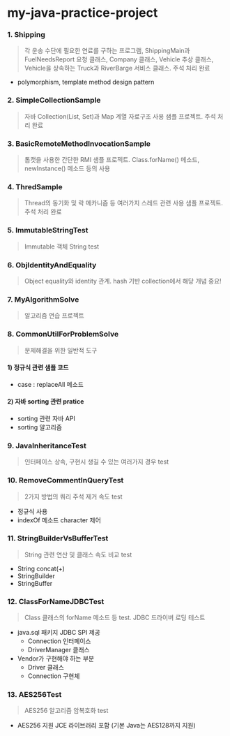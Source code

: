 # my-java-practice-project

### 1. Shipping
> 각 운송 수단에 필요한 연료를 구하는 프로그램, ShippingMain과 FuelNeedsReport 요청 클래스, Company 클래스, Vehicle 추상 클래스, Vehicle을 상속하는 Truck과 RiverBarge 서비스 클래스. 주석 처리 완료
- polymorphism, template method design pattern

### 2. SimpleCollectionSample
> 자바 Collection(List, Set)과 Map 계열 자료구조 사용 샘플 프로젝트. 주석 처리 완료

### 3. BasicRemoteMethodInvocationSample
> 톰캣을 사용한 간단한 RMI 샘플 프로젝트. Class.forName() 메소드, newInstance() 메소드 등의 사용

### 4. ThredSample
> Thread의 동기화 및 락 메카니즘 등 여러가지 스레드 관련 사용 샘플 프로젝트. 주석 처리 완료

### 5. ImmutableStringTest
> Immutable 객체 String test

### 6. ObjIdentityAndEquality
> Object equality와 identity 관계. hash 기반 collection에서 해당 개념 중요!

### 7. MyAlgorithmSolve
> 알고리즘 연습 프로젝트

### 8. CommonUtilForProblemSolve
> 문제해결을 위한 일반적 도구
#### 1) 정규식 관련 샘플 코드
- case : replaceAll 메소드
#### 2) 자바 sorting 관련 pratice
- sorting 관련 자바 API
- sorting 알고리즘

### 9. JavaInheritanceTest
> 인터페이스 상속, 구현시 생길 수 있는 여러가지 경우 test

### 10. RemoveCommentInQueryTest
> 2가지 방법의 쿼리 주석 제거 속도 test
- 정규식 사용
- indexOf 메소드 character 제어

### 11. StringBuilderVsBufferTest
> String 관련 연산 및 클래스 속도 비교 test
- String concat(+)
- StringBuilder
- StringBuffer

### 12. ClassForNameJDBCTest
> Class 클래스의 forName 메소드 등 test. JDBC 드라이버 로딩 테스트
- java.sql 패키지 JDBC SPI 제공
  - Connection 인터페이스
  - DriverManager 클래스
- Vendor가 구현해야 하는 부분
  - Driver 클래스
  - Connection 구현체

### 13. AES256Test
> AES256 알고리즘 암복호화 test
- AES256 지원 JCE 라이브러리 포함 (기본 Java는 AES128까지 지원)
